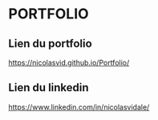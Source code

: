 PORTFOLIO
======

Lien du portfolio
----------

https://nicolasvid.github.io/Portfolio/

Lien du linkedin
----------

https://www.linkedin.com/in/nicolasvidale/


